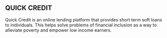 ## QUICK CREDIT
Quick Credit is an online lending platform that provides short term soft loans to individuals. This helps solve problems of financial inclusion as a way to alleviate poverty and empower low income earners.

